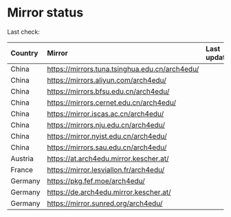 <script src="./time.js"></script>
# Mirror status
Last check: <script type="text/javascript">localize(1721702224.2648628);</script>

|Country|Mirror|Last update|
|:------|:-----|:----------|
|China|https://mirrors.tuna.tsinghua.edu.cn/arch4edu/|<script type="text/javascript">localize(1721673297);</script>|
|China|https://mirrors.aliyun.com/arch4edu/|<script type="text/javascript">localize(1721673297);</script>|
|China|https://mirrors.bfsu.edu.cn/arch4edu/|<script type="text/javascript">localize(1721673297);</script>|
|China|https://mirrors.cernet.edu.cn/arch4edu/|<script type="text/javascript">localize(1721673297);</script>|
|China|https://mirror.iscas.ac.cn/arch4edu/|<script type="text/javascript">localize(1721673297);</script>|
|China|https://mirrors.nju.edu.cn/arch4edu/|<script type="text/javascript">localize(1721586762);</script>|
|China|https://mirror.nyist.edu.cn/arch4edu/|<script type="text/javascript">localize(1721630149);</script>|
|China|https://mirrors.sau.edu.cn/arch4edu/|<script type="text/javascript">localize(1721673297);</script>|
|Austria|https://at.arch4edu.mirror.kescher.at/|<script type="text/javascript">localize(1721673297);</script>|
|France|https://mirror.lesviallon.fr/arch4edu/|<script type="text/javascript">localize(1721673297);</script>|
|Germany|https://pkg.fef.moe/arch4edu/|<script type="text/javascript">localize(1721673297);</script>|
|Germany|https://de.arch4edu.mirror.kescher.at/|<script type="text/javascript">localize(1721673297);</script>|
|Germany|https://mirror.sunred.org/arch4edu/|<script type="text/javascript">localize(1721673297);</script>|

<script src="./tablefilter/tablefilter.js"></script>
<script src="./table.js"></script>